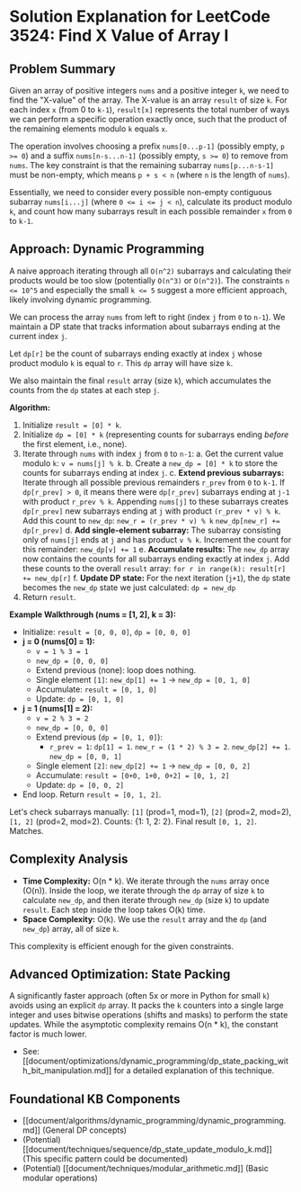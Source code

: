 # Solution Explanation for LeetCode 3524: Find X Value of Array I

## Problem Summary

Given an array of positive integers `nums` and a positive integer `k`, we need to find the "X-value" of the array. The X-value is an array `result` of size `k`. For each index `x` (from 0 to `k-1`), `result[x]` represents the total number of ways we can perform a specific operation exactly once, such that the product of the remaining elements modulo `k` equals `x`.

The operation involves choosing a prefix `nums[0...p-1]` (possibly empty, `p >= 0`) and a suffix `nums[n-s...n-1]` (possibly empty, `s >= 0`) to remove from `nums`. The key constraint is that the remaining subarray `nums[p...n-s-1]` must be non-empty, which means `p + s < n` (where `n` is the length of `nums`).

Essentially, we need to consider every possible non-empty contiguous subarray `nums[i...j]` (where `0 <= i <= j < n`), calculate its product modulo `k`, and count how many subarrays result in each possible remainder `x` from `0` to `k-1`.

## Approach: Dynamic Programming

A naive approach iterating through all `O(n^2)` subarrays and calculating their products would be too slow (potentially `O(n^3)` or `O(n^2)`). The constraints `n <= 10^5` and especially the small `k <= 5` suggest a more efficient approach, likely involving dynamic programming.

We can process the array `nums` from left to right (index `j` from `0` to `n-1`). We maintain a DP state that tracks information about subarrays ending at the current index `j`.

Let `dp[r]` be the count of subarrays ending exactly at index `j` whose product modulo `k` is equal to `r`. This `dp` array will have size `k`.

We also maintain the final `result` array (size `k`), which accumulates the counts from the `dp` states at each step `j`.

**Algorithm:**

1.  Initialize `result = [0] * k`.
2.  Initialize `dp = [0] * k` (representing counts for subarrays ending *before* the first element, i.e., none).
3.  Iterate through `nums` with index `j` from `0` to `n-1`:
    a.  Get the current value modulo `k`: `v = nums[j] % k`.
    b.  Create a `new_dp = [0] * k` to store the counts for subarrays ending at index `j`.
    c.  **Extend previous subarrays:** Iterate through all possible previous remainders `r_prev` from `0` to `k-1`. If `dp[r_prev] > 0`, it means there were `dp[r_prev]` subarrays ending at `j-1` with product `r_prev % k`. Appending `nums[j]` to these subarrays creates `dp[r_prev]` new subarrays ending at `j` with product `(r_prev * v) % k`. Add this count to `new_dp`:
        `new_r = (r_prev * v) % k`
        `new_dp[new_r] += dp[r_prev]`
    d.  **Add single-element subarray:** The subarray consisting only of `nums[j]` ends at `j` and has product `v % k`. Increment the count for this remainder:
        `new_dp[v] += 1`
    e.  **Accumulate results:** The `new_dp` array now contains the counts for all subarrays ending exactly at index `j`. Add these counts to the overall `result` array:
        `for r in range(k): result[r] += new_dp[r]`
    f.  **Update DP state:** For the next iteration (`j+1`), the `dp` state becomes the `new_dp` state we just calculated:
        `dp = new_dp`
4.  Return `result`.

**Example Walkthrough (nums = [1, 2], k = 3):**

*   Initialize: `result = [0, 0, 0]`, `dp = [0, 0, 0]`
*   **j = 0 (nums[0] = 1):**
    *   `v = 1 % 3 = 1`
    *   `new_dp = [0, 0, 0]`
    *   Extend previous (none): loop does nothing.
    *   Single element `[1]`: `new_dp[1] += 1` -> `new_dp = [0, 1, 0]`
    *   Accumulate: `result = [0, 1, 0]`
    *   Update: `dp = [0, 1, 0]`
*   **j = 1 (nums[1] = 2):**
    *   `v = 2 % 3 = 2`
    *   `new_dp = [0, 0, 0]`
    *   Extend previous (`dp = [0, 1, 0]`):
        *   `r_prev = 1`: `dp[1] = 1`. `new_r = (1 * 2) % 3 = 2`. `new_dp[2] += 1`. `new_dp = [0, 0, 1]`
    *   Single element `[2]`: `new_dp[2] += 1` -> `new_dp = [0, 0, 2]`
    *   Accumulate: `result = [0+0, 1+0, 0+2] = [0, 1, 2]`
    *   Update: `dp = [0, 0, 2]`
*   End loop. Return `result = [0, 1, 2]`.

Let's check subarrays manually: `[1]` (prod=1, mod=1), `[2]` (prod=2, mod=2), `[1, 2]` (prod=2, mod=2). Counts: {1: 1, 2: 2}. Final result `[0, 1, 2]`. Matches.

## Complexity Analysis

*   **Time Complexity:** O(n * k). We iterate through the `nums` array once (O(n)). Inside the loop, we iterate through the `dp` array of size `k` to calculate `new_dp`, and then iterate through `new_dp` (size `k`) to update `result`. Each step inside the loop takes O(k) time.
*   **Space Complexity:** O(k). We use the `result` array and the `dp` (and `new_dp`) array, all of size `k`.

This complexity is efficient enough for the given constraints.

## Advanced Optimization: State Packing

A significantly faster approach (often 5x or more in Python for small `k`) avoids using an explicit `dp` array. It packs the `k` counters into a single large integer and uses bitwise operations (shifts and masks) to perform the state updates. While the asymptotic complexity remains O(n * k), the constant factor is much lower.

*   See: [[document/optimizations/dynamic_programming/dp_state_packing_with_bit_manipulation.md]] for a detailed explanation of this technique.

## Foundational KB Components

*   [[document/algorithms/dynamic_programming/dynamic_programming.md]] (General DP concepts)
*   (Potential) [[document/techniques/sequence/dp_state_update_modulo_k.md]] (This specific pattern could be documented)
*   (Potential) [[document/techniques/modular_arithmetic.md]] (Basic modular operations) 